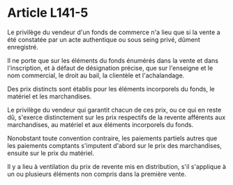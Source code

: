 # Article L141-5

Le privilège du vendeur d'un fonds de commerce n'a lieu que si la vente a été constatée par un acte authentique ou sous seing privé, dûment enregistré.

Il ne porte que sur les éléments du fonds énumérés dans la vente et dans l'inscription, et à défaut de désignation précise, que sur l'enseigne et le nom commercial, le droit au bail, la clientèle et l'achalandage.

Des prix distincts sont établis pour les éléments incorporels du fonds, le matériel et les marchandises.

Le privilège du vendeur qui garantit chacun de ces prix, ou ce qui en reste dû, s'exerce distinctement sur les prix respectifs de la revente afférents aux marchandises, au matériel et aux éléments incorporels du fonds.

Nonobstant toute convention contraire, les paiements partiels autres que les paiements comptants s'imputent d'abord sur le prix des marchandises, ensuite sur le prix du matériel.

Il y a lieu à ventilation du prix de revente mis en distribution, s'il s'applique à un ou plusieurs éléments non compris dans la première vente.
